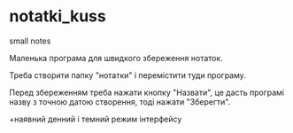 # notatki_kuss
small notes

Маленька програма для швидкого збереження нотаток.

Треба створити папку "нотатки" і перемістити туди програму.

Перед збереженням треба нажати кнопку "Назвати", це дасть програмі назву з точною датою створення, тоді нажати "Зберегти".

+наявний денний і темний режим інтерфейсу
